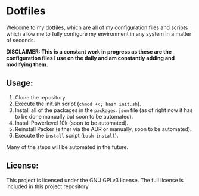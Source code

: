 # Dotfiles

Welcome to my dotfiles, which are all of my configuration files and scripts which allow me to fully configure my environment in any system in a matter of seconds.

**DISCLAIMER: This is a constant work in progress as these are the configuration files I use on the daily and am constantly adding and modifying them.**

## Usage:

1. Clone the repository.
2. Execute the init.sh script (`chmod +x; bash init.sh`).
3. Install all of the packages in the `packages.json` file (as of right now it has to be done manually but soon to be automated).
4. Install Powerlevel 10k (soon to be automated).
5. Reinstall Packer (either via the AUR or manually, soon to be automated).
6. Execute the `install` script (`bash install`).

Many of the steps will be automated in the future.


## License:

This project is licensed under the GNU GPLv3 license.
The full license is included in this project repository.
